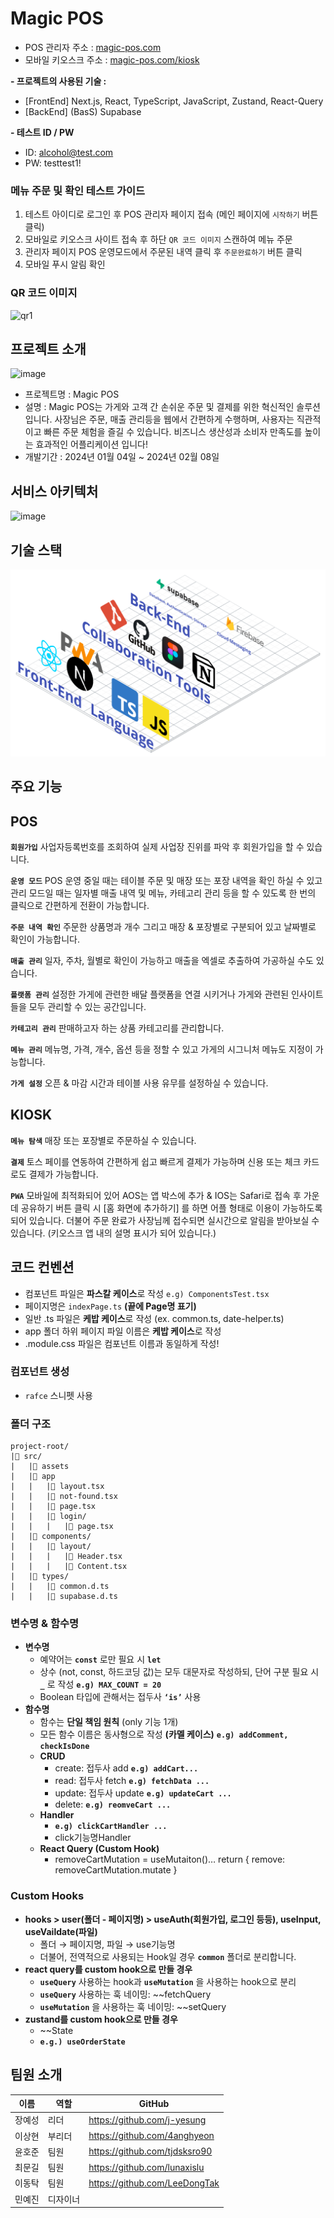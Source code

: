 # Magic POS

- POS 관리자 주소 : [magic-pos.com](http://magic-pos.com)
- 모바일 키오스크 주소 : [magic-pos.com/kiosk](http://magic-pos.com/kiosk)

**- 프로젝트의 사용된 기술 :**<br>

- [FrontEnd] Next.js, React, TypeScript, JavaScript, Zustand, React-Query
- [BackEnd] (BasS) Supabase

**- 테스트 ID / PW <br>**

- ID: alcohol@test.com
- PW: testtest1!

### 메뉴 주문 및 확인 테스트 가이드

1. 테스트 아이디로 로그인 후 POS 관리자 페이지 접속 (메인 페이지에 `시작하기` 버튼 클릭)
2. 모바일로 키오스크 사이트 접속 후 하단 `QR 코드 이미지` 스캔하여 메뉴 주문
3. 관리자 페이지 POS 운영모드에서 주문된 내역 클릭 후 `주문완료하기` 버튼 클릭
4. 모바일 푸시 알림 확인

### QR 코드 이미지

![qr1](https://github.com/j-yesung/magic-pos/assets/113418610/f674dd43-32d7-4c33-851b-4b41b7af4510)

## 프로젝트 소개

![image](https://github.com/j-yesung/magic-pos/assets/113418610/6fb24bee-3c16-41bd-9903-173b7ef01d9d)

- 프로젝트명 : Magic POS
- 설명 : Magic POS는 가게와 고객 간 손쉬운 주문 및 결제를 위한 혁신적인 솔루션입니다. 사장님은 주문, 매출 관리등을 웹에서 간편하게 수행하며, 사용자는 직관적이고 빠른 주문 체험을 즐길 수 있습니다. 비즈니스 생산성과 소비자 만족도를 높이는 효과적인 어플리케이션 입니다!
- 개발기간 : 2024년 01월 04일 ~ 2024년 02월 08일

## 서비스 아키텍처

![image](https://github.com/j-yesung/magic-pos/assets/113418610/be33445a-0d8e-4e57-a66a-639a49cd8848)

## 기술 스택

<img src="./public/readme/architecture.png">

## 주요 기능

## POS

**`회원가입`** 사업자등록번호를 조회하여 실제 사업장 진위를 파악 후 회원가입을 할 수 있습니다.

**`운영 모드`** POS 운영 중일 때는 테이블 주문 및 매장 또는 포장 내역을 확인 하실 수 있고 관리 모드일 때는 일자별 매출 내역 및 메뉴, 카테고리 관리 등을 할 수 있도록 한 번의 클릭으로 간편하게 전환이 가능합니다.

**`주문 내역 확인`** 주문한 상품명과 개수 그리고 매장 & 포장별로 구분되어 있고 날짜별로 확인이 가능합니다.

**`매출 관리`** 일자, 주차, 월별로 확인이 가능하고 매출을 엑셀로 추출하여 가공하실 수도 있습니다.

**`플랫폼 관리`** 설정한 가게에 관련한 배달 플랫폼을 연결 시키거나 가게와 관련된 인사이트들을 모두 관리할 수 있는 공간입니다.

**`카테고리 관리`** 판매하고자 하는 상품 카테고리를 관리합니다.

**`메뉴 관리`** 메뉴명, 가격, 개수, 옵션 등을 정할 수 있고 가게의 시그니처 메뉴도 지정이 가능합니다.

**`가게 설정`** 오픈 & 마감 시간과 테이블 사용 유무를 설정하실 수 있습니다.

## KIOSK

**`메뉴 탐색`** 매장 또는 포장별로 주문하실 수 있습니다.

**`결제`** 토스 페이를 연동하여 간편하게 쉽고 빠르게 결제가 가능하며 신용 또는 체크 카드로도 결제가 가능합니다.

**`PWA`** 모바일에 최적화되어 있어 AOS는 앱 박스에 추가 & IOS는 Safari로 접속 후 가운데 공유하기 버튼 클릭 시 [홈 화면에 추가하기] 를 하면 어플 형태로 이용이 가능하도록 되어 있습니다. 더불어 주문 완료가 사장님께 접수되면 실시간으로 알림을 받아보실 수 있습니다. (키오스크 앱 내의 설명 표시가 되어 있습니다.)

## 코드 컨벤션

- 컴포넌트 파일은 **파스칼 케이스**로 작성
  `e.g) ComponentsTest.tsx`
- 페이지명은 `indexPage.ts` **(끝에 Page명 표기)**
- 일반 .ts 파일은 **케밥 케이스**로 작성 (ex. common.ts, date-helper.ts)
- app 폴더 하위 페이지 파일 이름은 **케밥 케이스**로 작성
- .module.css 파일은 컴포넌트 이름과 동일하게 작성!

### 컴포넌트 생성

- `rafce` 스니펫 사용

### 폴더 구조

```
project-root/
|📂 src/
|   |📂 assets
|   |📂 app
|   |   |📄 layout.tsx
|   |   |📄 not-found.tsx
|   |   |📄 page.tsx
|   |   |📂 login/
|   |   |   |📄 page.tsx
|   |📂 components/
|   |   |📂 layout/
|   |   |   |📄 Header.tsx
|   |   |   |📄 Content.tsx
|   |📂 types/
|   |   |📄 common.d.ts
|   |   |📄 supabase.d.ts
```

### 변수명 & 함수명

- **변수명**
  - 예약어는 **`const`** 로만 필요 시 **`let`**
  - 상수 (not, const, 하드코딩 값)는 모두 대문자로 작성하되, 단어 구분 필요 시 **`_`** 로 작성
    **`e.g) MAX_COUNT = 20`**
  - Boolean 타입에 관해서는 접두사 **`‘is’`** 사용
- **함수명**
  - 함수는 **단일 책임 원칙** (only 기능 1개)
  - 모든 함수 이름은 동사형으로 작성 **(카멜 케이스)**
    **`e.g) addComment, checkIsDone`**
  - **CRUD**
    - create: 접두사 add **`e.g) addCart...`**
    - read: 접두사 fetch **`e.g) fetchData ...`**
    - update: 접두사 update **`e.g) updateCart ...`**
    - delete: **`e.g) reomveCart ...`**
  - **Handler**
    - **`e.g) clickCartHandler ...`**
    - click기능명Handler
  - **React Query (Custom Hook)**
    - removeCartMutation = useMutaiton()…
      return { remove: removeCartMutation.mutate }

### Custom Hooks

- **hooks > user(폴더 - 페이지명) > useAuth(회원가입, 로그인 등등), useInput, useVaildate(파일)**
  - 폴더 → 페이지명, 파일 → use기능명
  - 더불어, 전역적으로 사용되는 Hook일 경우 **`common`** 폴더로 분리합니다.
- **react query를 custom hook으로 만들 경우**
  - **`useQuery`** 사용하는 hook과 **`useMutation`** 을 사용하는 hook으로 분리
  - **`useQuery`** 사용하는 훅 네이밍: ~~fetchQuery
  - **`useMutation`** 을 사용하는 훅 네이밍: ~~setQuery
- **zustand를 custom hook으로 만들 경우**
  - ~~State
  - **`e.g.) useOrderState`**

## 팀원 소개

|  이름  | 역할     | GitHub                        |
| :----: | -------- | ----------------------------- |
| 장예성 | 리더     | https://github.com/j-yesung   |
| 이상현 | 부리더   | https://github.com/4anghyeon  |
| 윤호준 | 팀원     | https://github.com/tjdsksro90 |
| 최문길 | 팀원     | https://github.com/lunaxislu  |
| 이동탁 | 팀원     | https://github.com/LeeDongTak |
| 민예진 | 디자이너 |                               |
